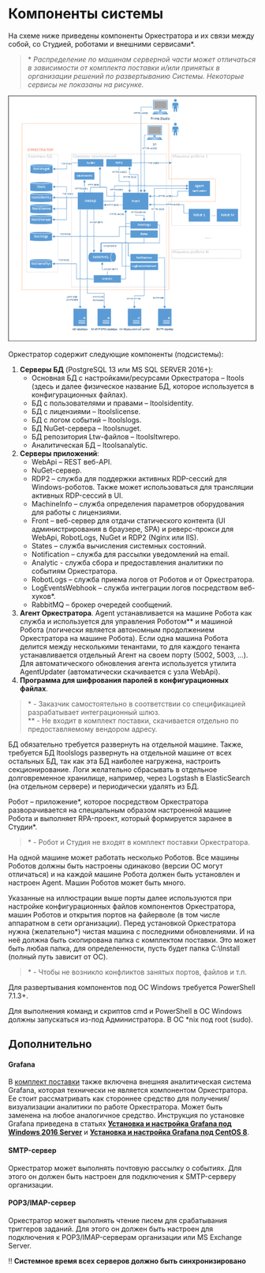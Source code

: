 # Компоненты системы

На схеме ниже приведены компоненты Оркестратора и их связи между собой, со Студией, роботами и внешними сервисами\*. 

> \* *Распределение по машинам серверной части может отличаться в зависимости от комплекта поставки и/или принятых в организации решений по развертыванию Системы. Некоторые сервисы не показаны на рисунке.*

![](../orchestrator-new/resources/Orch-components.PNG)

Оркестратор содержит следующие компоненты (подсистемы):

1.	**Серверы БД** (PostgreSQL 13 или MS SQL SERVER 2016+):
    * Основная БД с настройками/ресурсами Оркестратора – ltools (здесь и далее физическое название БД, которое используется в конфигурационных файлах).
    * БД с пользователями и правами – ltoolsidentity.
    * БД с лицензиями – ltoolslicense.
    * БД с логом событий – ltoolslogs.
    * БД NuGet-сервера – ltoolsnuget.
    * БД репозитория Ltw-файлов – ltoolsltwrepo.
    * Аналитическая БД – ltoolsanalytic.
2. **Серверы приложений**:
    * WebApi – REST веб-API.
    * NuGet-сервер.
    * RDP2 – служба для поддержки активных RDP-сессий для Windows-роботов. Также может использоваться для трансляции активных RDP-сессий в UI.
    * MachineInfo – служба определения параметров оборудования для работы с лицензиями.
    * Front – веб-сервер для отдачи статического контента (UI администрирования в браузере, SPA) и реверс-прокси для WebApi, RobotLogs, NuGet и RDP2 (Nginx или IIS).
    * States – служба вычисления системных состояний.
    * Notification – служба для рассылки уведомлений на email.
    * Analytic - служба сбора и предоставления аналитики по событиям Оркестратора.
    * RobotLogs – служба приема логов от Роботов и от Оркестратора. 
    * LogEventsWebhook – служба интеграции логов посредством веб-хуков\*.
    * RabbitMQ – брокер очередей сообщений.
3. **Агент Оркестратора**. Agent устанавливается на машине Робота как служба и используется для управления Роботом\*\* и машиной Робота (логически является автономным продолжением Оркестратора на машине Робота). 
Если одна машина Робота делится между несколькими тенантами, то для каждого тенанта устанавливается отдельный Агент на своем порту (5002, 5003, ...).
Для автоматического обновления агента используется утилита AgentUpdater (автоматически скачивается с узла WebApi).
4. **Программа для шифрования паролей в конфигурационных файлах**.

>  \* - Заказчик самостоятельно в соответствии со спецификацией разрабатывает интеграционный шлюз.  
>  \*\* - Не входит в комплект поставки, скачивается отдельно по предоставляемому вендором адресу.  

БД обязательно требуется развернуть на отдельной машине. Также, требуется БД ltoolslogs развернуть на отдельной машине от всех остальных БД, так как эта БД наиболее нагружена, настроить секционирование. 
Логи желательно сбрасывать в отдельное долговременное хранилище, например, через Logstash в ElasticSearch (на отдельном сервере) и периодически удалять из БД.

Робот – приложение\*, которое посредством Оркестратора разворачивается на специальным образом настроенной машине Робота и выполняет RPA-проект, который формируется заранее в Студии\*.

> \* - Робот и Студия не входят в комплект поставки Оркестратора.

На одной машине может работать несколько Роботов. Все машины Роботов должны быть настроены одинаково (версии ОС могут отличаться) и на каждой машине Робота должен быть установлен и настроен Agent. 
Машин Роботов может быть много.

Указанные на иллюстрации выше порты далее используются при настройке конфигурационных файлов компонентов Оркестратора, машин Роботов и открытия портов на файерволе (в том числе аппаратном в сети организации).
Перед установкой Оркестратора нужна (желательно\*) чистая  машина с последними обновлениями. И на неё должна быть скопирована папка с комплектом поставки. 
Это может быть любая папка, для определенности, пусть будет папка C:\Install (полный путь зависит от ОС).

> \* - Чтобы не возникло конфликтов занятых портов, файлов и т.п.

Для развертывания компонентов под OC Windows требуется PowerShell 7.1.3+. 

Для выполнения команд и скриптов cmd и PowerShell в ОС Windows должны запускаться из-под Администратора. В OC *nix под root (sudo).

## Дополнительно

#### Grafana

В [комплект поставки](https://docs.primo-rpa.ru/primo-rpa/orchestrator/deployment/kit) также включена внешняя аналитическая система Grafana, 
которая технически не является компонентом Оркестратора. Ее стоит рассматривать как стороннее средство для получения/визуализации аналитики 
по работе Оркестратора. Может быть заменена на любое аналогичное средство. Инструкция по установке Grafana приведена в статьях [**Установка и настройка Grafana под Windows 2016 Server**](https://docs.primo-rpa.ru/primo-rpa/orchestrator/orchestrator-sys-admin/install/windows/additional-components-win/grafana-win.md) и 
[**Установка и настройка Grafana под CentOS 8**](https://docs.primo-rpa.ru/primo-rpa/orchestrator/orchestrator-sys-admin/install/linux/additional-components-linux/grafana-linux-centos).

#### SMTP-сервер

Оркестратор может выполнять почтовую рассылку о событиях. Для этого он должен быть настроен для подключения к SMTP-серверу организации.

#### POP3/IMAP-сервер

Оркестратор может выполнять чтение писем для срабатывания триггеров заданий. Для этого он должен быть настроен для подключения к POP3/IMAP-серверам организации или MS Exchange Server.

:bangbang: **Системное время всех серверов должно быть синхронизировано**
